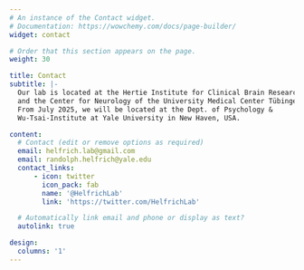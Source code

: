 ```yaml
---
# An instance of the Contact widget.
# Documentation: https://wowchemy.com/docs/page-builder/
widget: contact

# Order that this section appears on the page.
weight: 30

title: Contact
subtitle: |-
  Our lab is located at the Hertie Institute for Clinical Brain Research
  and the Center for Neurology of the University Medical Center Tübingen
  From July 2025, we will be located at the Dept. of Psychology & 
  Wu-Tsai-Institute at Yale University in New Haven, USA.

content:
  # Contact (edit or remove options as required)
  email: helfrich.lab@gmail.com
  email: randolph.helfrich@yale.edu
  contact_links:
      - icon: twitter
        icon_pack: fab
        name: '@HelfrichLab'
        link: 'https://twitter.com/HelfrichLab'

  # Automatically link email and phone or display as text?
  autolink: true

design:
  columns: '1'
---
```

